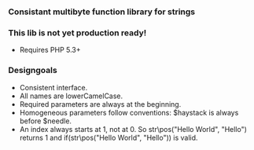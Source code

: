 ### Consistant multibyte function library for strings

### This lib is not yet production ready!

* Requires PHP 5.3+

### Designgoals

* Consistent interface.
* All names are lowerCamelCase.
* Required parameters are always at the beginning.
* Homogeneous parameters follow conventions: $haystack is always before $needle.
* An index always starts at 1, not at 0. So str\pos("Hello World", "Hello") returns 1 and if(str\pos("Hello World", "Hello")) is valid.